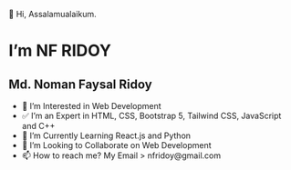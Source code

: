 👋 Hi, Assalamualaikum. 
<h1> I’m NF RIDOY </h1>
<h2> Md. Noman Faysal Ridoy</h2>
<ul>
<li> 👀 I’m Interested in Web Development </li>
<li> ✅ I’m an Expert in HTML, CSS, Bootstrap 5, Tailwind CSS, JavaScript and C++ </li>
<li> 🌱 I’m Currently Learning React.js and Python </li>
<li> 💞️ I’m Looking to Collaborate on Web Development</li>
<li> 📫 How to reach me? My Email > nfridoy@gmail.com</li>
</ul>
<!---
NFRIDOY/NFRIDOY is a ✨ special ✨ repository because its `README.md` (this file) appears on your GitHub profile.
You can click the Preview link to take a look at your changes.
--->
